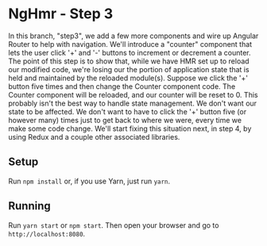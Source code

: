# NgHmr - Step 3

In this branch, "step3", we add a few more components and wire up Angular Router to help with navigation.
We'll introduce a "counter" component that lets the user click '+' and '-' buttons to increment or decrement a
counter. The point of this step is to show that, while we have HMR set up to reload our modified code, we're losing
our the portion of application state that is held and maintained by the reloaded module(s). Suppose we click the '+' button
five times and then change the Counter component code. The Counter component will be reloaded, and our counter will be
 reset to 0.
This probably isn't the best way to handle state management. We don't want our state to be affected. We don't want to have
to click the '+' button five (or however many) times just to get back to where we were, every time we make some code change.
We'll start fixing this situation next, in step 4, by using Redux and a couple other associated libraries.

## Setup
Run `npm install` or, if you use Yarn, just run `yarn`.

## Running
Run `yarn start` or `npm start`.
Then open your browser and go to `http://localhost:8080`.

